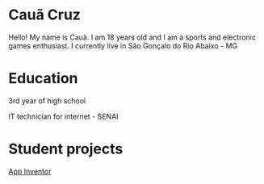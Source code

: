 # Cauã Cruz
Hello! My name is Cauã. I am 18 years old and I am a sports and electronic games enthusiast.
I currently live in São Gonçalo do Rio Abaixo - MG

# Education
3rd year of high school

IT technician for internet - SENAI

# Student projects
[App Inventor](https://github.com/caualcruz/MEUS_PROJETOS_APPINVENTOR)
